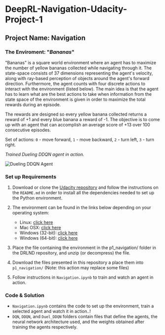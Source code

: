 # DeepRL-Navigation-Udacity-Project-1
## Project Name: Navigation

### __The Enviroment__: "_Bananas_"

"Bananas" is a square world environment where an agent has to maximize the number of yellow bananas collected while navigating through it. The state-space consists of 37 dimensions representing the agent's velocity, along with ray-based perception of objects around the agent's forward direction. Furthermore, the agent counts with four discrete actions to interact with the environment (listed below). The main idea is that the agent has to learn what are the best actions to take when information from the state space of the environment is given in order to maximize the total rewards during an episode.

The rewards are designed so every yellow banana collected returns a reward of +1 and every blue banana a reward of -1. The objective is to come up with an agent that can accomplish an average score of +13 over 100 consecutive episodes.

Set of actions:
`0` - move forward,  `1` - move backward,  `2` - turn left,  `3` - turn right.
    
  _Trained Dueling DDQN agent in action._
  
![Dueling DDQN Agent](https://github.com/Atrach/DeepRL-Navigation-Udacity-Project-1/blob/master/Agent_Duel_DDQN.gif)

### __Set up Requirements__
  
1) Download or clone the [Udacity repository](https://github.com/udacity/deep-reinforcement-learning#dependencies) and follow the instructions on the `README.md` in order to install all the dependencies needed to set up the Python environment.

2) The environment can be found in the links below depending on your operating system:

    -  Linux: [click here](https://s3-us-west-1.amazonaws.com/udacity-drlnd/P1/Banana/Banana_Linux.zip)
    -  Mac OSX: [click here](https://s3-us-west-1.amazonaws.com/udacity-drlnd/P1/Banana/Banana.app.zip)
    -  Windows (32-bit): [click here](https://s3-us-west-1.amazonaws.com/udacity-drlnd/P1/Banana/Banana_Windows_x86.zip)
    -  Windows (64-bit): [click here](https://s3-us-west-1.amazonaws.com/udacity-drlnd/P1/Banana/Banana_Windows_x86_64.zip)

3) Place the file containing the environment in the p1_navigation/ folder in the DRLND repository, and unzip (or decompress) the file.

4) Download the files presented in this repository a place them into `p1_navigation/` (Note: this action may replace some files)

5) Follow instructions in `Navigation.ipynb` to train and watch an agent in action.

### __Code & Solution__

- `Navigation.ipynb` contains the code to set up the environment, train a selected agent and watch it in action..!
- `DQN`, `DDQN`, and `Duel_DDQN` folders contain files that define the agents, the neural network architecture used, and the weights obtained after training the agents respectively.

